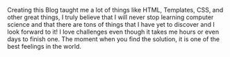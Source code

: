 Creating this Blog taught me a lot of things like HTML, Templates, CSS, and other great things, I truly believe that I will never stop learning computer science and that there are tons of things that I have yet to discover and I look forward to it! I love challenges even though it takes me hours or even days to finish one. The moment when you find the solution, it is one of the best feelings in the world.

